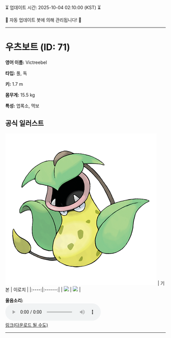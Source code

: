 
⏳ 업데이트 시간: 2025-10-04 02:10:00 (KST) ⏳

🤖 자동 업데이트 봇에 의해 관리됩니다! 🤖

---

# 우츠보트 (ID: 71)
**영어 이름:** Victreebel

**타입:** 풀, 독

**키:** 1.7 m

**몸무게:** 15.5 kg

**특성:** 엽록소, 먹보

## 공식 일러스트
![](https://raw.githubusercontent.com/PokeAPI/sprites/master/sprites/pokemon/other/official-artwork/71.png)
| 기본 | 이로치 |
|:----:|:------:|
| <img src="http://play.pokemonshowdown.com/sprites/ani/victreebel.gif" width="200"> | <img src="http://play.pokemonshowdown.com/sprites/ani-shiny/victreebel.gif" width="200"> |

**울음소리:**<br><audio controls src="https://raw.githubusercontent.com/PokeAPI/cries/main/cries/pokemon/latest/71.ogg"></audio><br> [링크(다운로드 될 수도)](https://raw.githubusercontent.com/PokeAPI/cries/main/cries/pokemon/latest/71.ogg)


---
